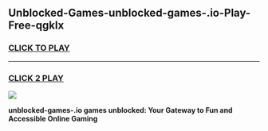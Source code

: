
## Unblocked-Games-unblocked-games-.io-Play-Free-qgklx
<h3>
<a href="https://premium76.site?title=unblocked-games-.io&ref=10A">CLICK TO PLAY</a></h3>
<hr>

<h3>
<a href="https://premium76.site?title=unblocked-games-.io&ref=10A">CLICK 2 PLAY</a>
  
</h3>

<a href="https://premium76.site?title=unblocked-games-.io&ref=10A"><img src="https://clearcache.store/games.png"></a>


**unblocked-games-.io games unblocked: Your Gateway to Fun and Accessible Online Gaming**
